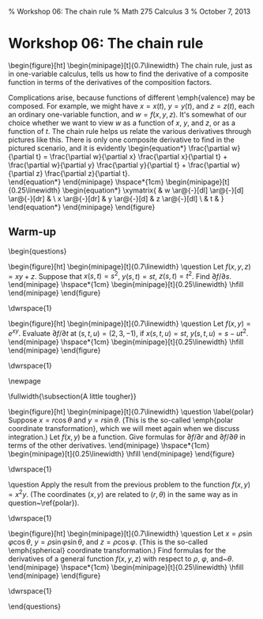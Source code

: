 % Workshop 06: The chain rule
% Math 275 Calculus 3
% October 7, 2013

# Workshop 06: The chain rule

\begin{figure}[ht]
\begin{minipage}[t]{0.7\linewidth}
The chain rule, just as in one-variable calculus, tells us how to find the derivative of a composite function in terms of the derivatives of the composition factors.

Complications arise, because functions of different \emph{valence} may be composed. For example, we might have $x = x(t)$, $y = y(t)$, and $z = z(t)$, each an ordinary one-variable function, and $w = f(x,y,z)$. It's somewhat of our choice whether we want to view $w$ as a function of $x$, $y$, and $z$, or as a function of $t$. The chain rule helps us relate the various derivatives through pictures like this. There is only one composite derivative to find in the pictured scenario, and it is evidently
\begin{equation*}
    \frac{\partial w}{\partial t} = \frac{\partial w}{\partial x} \frac{\partial x}{\partial t} + \frac{\partial w}{\partial y} \frac{\partial y}{\partial t} + \frac{\partial w}{\partial z} \frac{\partial z}{\partial t}.    
\end{equation*} 
\end{minipage} \hspace*{1cm}
\begin{minipage}[t]{0.25\linewidth}
    \begin{equation*}
        \xymatrix{
              & w \ar@{-}[dl] \ar@{-}[d] \ar@{-}[dr] & \\
            x \ar@{-}[dr] & y \ar@{-}[d] & z \ar@{-}[dl] \\
            & t & 
        }
    \end{equation*}
\end{minipage}
\end{figure}

## Warm-up

\begin{questions}

\begin{figure}[ht]
\begin{minipage}[t]{0.7\linewidth}
\question Let $f(x, y, z) = xy + z$. Suppose that $x(s,t) = s^2$, $y(s,t) = st$, $z(s,t) = t^2$. Find $\partial f/\partial s$. 
\end{minipage} \hspace*{1cm}
\begin{minipage}[t]{0.25\linewidth}
\hfill
\end{minipage}
\end{figure}

\dwrspace{1}

\begin{figure}[ht]
\begin{minipage}[t]{0.7\linewidth}
\question Let $f(x,y) = e^{xy}$. Evaluate $\partial f / \partial t$ at $(s,t,u) = (2, 3, -1)$, if $x(s, t, u) = st$, $y(s, t, u) = s - ut^2$.
\end{minipage} \hspace*{1cm}
\begin{minipage}[t]{0.25\linewidth}
\hfill
\end{minipage}
\end{figure}

\dwrspace{1}

\newpage

\fullwidth{\subsection{A little tougher}}

\begin{figure}[ht]
\begin{minipage}[t]{0.7\linewidth}
\question \label{polar} Suppose $x = r \cos{\theta}$ and $y = r \sin{\theta}$. (This is the so-called \emph{polar coordinate transformation}, which we will meet again when we discuss integration.) Let $f(x,y)$ be a function. Give formulas for $\partial f / \partial r$ and $\partial f / \partial \theta$ in terms of the other derivatives.
\end{minipage} \hspace*{1cm}
\begin{minipage}[t]{0.25\linewidth}
\hfill
\end{minipage}
\end{figure}

\dwrspace{1}

\question Apply the result from the previous problem to the function $f(x, y) = x^2 y$. (The coordinates $(x,y)$ are related to $(r,\theta)$ in the same way as in question~\ref{polar}).

\dwrspace{1}

\begin{figure}[ht]
\begin{minipage}[t]{0.7\linewidth}
\question Let $x = \rho \sin \varphi \cos \theta$, $y = \rho \sin \varphi \sin \theta$, and $z = \rho \cos \varphi$. (This is the so-called \emph{spherical} coordinate transformation.) Find formulas for the derivatives of a general function $f(x, y, z)$ with respect to $\rho$, $\varphi$, and~$\theta$. 
\end{minipage} \hspace*{1cm}
\begin{minipage}[t]{0.25\linewidth}
\hfill
\end{minipage}
\end{figure}

\dwrspace{1}

\end{questions}
